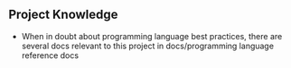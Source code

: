 ## Project Knowledge
- When in doubt about programming language best practices, there are several docs relevant to this project in docs/programming language reference docs